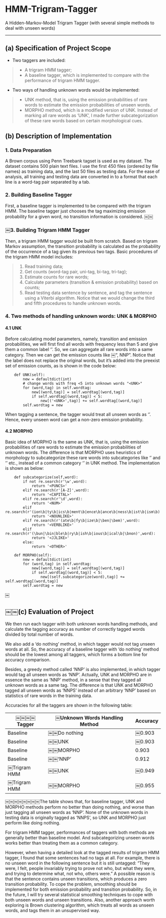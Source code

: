 HMM-Trigram-Tagger
==================

A Hidden-Markov-Model Trigram Tagger (with several simple methods to deal with unseen words)

---

## (a) Specification of Project Scope

* Two taggers are included: 
> * A trigram HMM tagger;
> * A baseline tagger, which is implemented to compare with the performance of trigram HMM tagger.

* Two ways of handling unknown words would be implemented: 
> * UNK method, that is, using the emission probabilities of rare words to estimate the emission probabilities of unseen words. 
> * MORPHO method, which is a modified version of UNK. Instead of marking all rare words as ‘UNK’, I made further subcategorization of these rare words based on certain morphological cues.

## (b) Description of Implementation 
### 1. Data Preparation

A Brown corpus using Penn Treebank tagset is used as my dataset. The dataset contains 500 plain text files. I use the first 450 files (ordered by file names) as training data, and the last 50 files as testing data. For the ease of analysis, all training and testing data are converted in to a format that each line is a word-tag pair separated by a tab.

### 2. Building Baseline Tagger

First, a baseline tagger is implemented to be compared with the trigram HMM. The baseline tagger just chooses the tag maximizing emission probability for a given word, no transition information is considered.
￼￼
### ￼3. Building Trigram HMM Tagger

Then, a trigram HMM tagger would be built from scratch. Based on trigram Markov assumption, the transition probability is calculated as the probability of the occurrence of a tag given its previous two tags.
Basic procedures of the trigram HMM model includes: 

> 1) Read training data;
> 2) Get counts (word-tag pair, uni-tag, bi-tag, tri-tag); 
> 3) Estimate counts for rare words;
> 4) Calculate parameters (transition & emission probability) based on counts;
> 5) Read testing data sentence by sentence, and tag the sentence using a Viterbi algorithm. Notice that we would change the third and fifth procedures to handle unknown words.

### 4. Two methods of handling unknown words: UNK & MORPHO

#### 4.1 UNK
Before calculating model parameters, namely, transition and emission probabilities, we will first find all words with frequency less than 5 and give them a common label ‘<UNK>’. So, we can aggregate all rare words into a same category. Then we can get the emission counts like ￼“<UNK>, NNP”. Notice that the label does not replace the original words, but it’s added into the preexist set of emission counts, as is shown in the code below:  

        def UNK(self):
            new = defaultdict(int)
            # change words with freq <5 into unknown words "<UNK>"
            for (word,tag) in self.wordtag:
                new[(word,tag)] = self.wordtag[(word,tag)]
                if self.wordtag[(word,tag)] < 5:
                    new[('<UNK>',tag)] += self.wordtag[(word,tag)]
            self.wordtag = new

When tagging a sentence, the tagger would treat all unseen words as ‘<UNK>’. Hence, every unseen word can get a non-zero emission probability.

#### 4.2 MORPHO
Basic idea of MORPHO is the same as UNK, that is, using the emission probabilities of rare words to estimate the emission probabilities of unknown words. The difference is that MORPHO uses heuristics of morphology to subcategorize these rare words into subcategories like ‘<CAPITAL>’ and ‘<NOUNLIKE>’ etc., instead of a common category ‘<UNK>’ in UNK method. The implementation is shown as below:

        def subcategorize(self,word):
            if not re.search(r'\w',word):
                return '<PUNCS>'
            elif re.search(r'[A-Z]',word):
                return '<CAPITAL>'
            elif re.search(r'\d',word):
                return '<NUM>'
            elif re.search(r'(ion\b|ty\b|ics\b|ment\b|ence\b|ance\b|ness\b|ist\b|ism\b)',word):
                return '<NOUNLIKE>'
            elif re.search(r'(ate\b|fy\b|ize\b|\ben|\bem)',word):
                return '<VERBLIKE>'
            elif re.search(r'(\bun|\bin|ble\b|ry\b|ish\b|ious\b|ical\b|\bnon)',word):
                return '<JJLIKE>'
            else:
                return '<OTHER>'
                
        def MORPHO(self):
            new = defaultdict(int)
            for (word,tag) in self.wordtag:
                new[(word,tag)] = self.wordtag[(word,tag)]
                if self.wordtag[(word,tag)] < 5:
                    new[(self.subcategorize(word),tag)] += self.wordtag[(word,tag)]
            self.wordtag = new
￼
## ￼￼(c) Evaluation of Project
We then run each tagger with both unknown words handling methods, and calculate the tagging accuracy as number of correctly tagged words divided by total number of words.

We also add a ‘do nothing’ method, in which tagger would not tag unseen words at all. So, the accuracy of a baseline tagger with ‘do nothing’ method should be the lowest among all taggers, which forms a bottom line for accuracy comparison.

Besides, a greedy method called ‘NNP’ is also implemented, in which tagger would tag all unseen words as ‘NNP’. Actually, UNK and MORPHO are in essence the same as ‘NNP’ method, in a sense that they tagged all unknown words as a same tag. The difference is that UNK and MORPHO tagged all unseen words as ‘NNPS’ instead of an arbitrary ‘NNP’ based on statistics of rare words in the training data.

Accuracies for all the taggers are shown in the following table:

| ￼￼￼￼Tagger | ￼Unknown Words Handling Method | Accuracy |
| --- | --- | --- |
| Baseline | ￼￼Do nothing | ￼0.903 |
| Baseline | ￼￼UNK | ￼0.903 |
| Baseline | ￼￼MORPHO | 0.903 |
| Baseline | ￼￼‘NNP’ | 0.912 |
| ￼Trigram HMM | ￼￼UNK | ￼0.949 |
| ￼Trigram HMM | ￼￼MORPHO | ￼0.955 |

￼￼￼￼￼￼￼￼The table shows that, for baseline tagger, UNK and MORPHO methods perform no better than doing nothing, and worse than just tagging all unseen words as ‘NNP’. None of the unknown words in testing data is originally tagged as ‘NNPS’, so UNK and MORPHO just perform like doing nothing.

For trigram HMM tagger, performances of taggers with both methods are generally better than baseline model. And subcategorizing unseen words works better than treating them as a common category.

However, when having a detailed look at the tagged results of trigram HMM tagger, I found that some sentences had no tags at all. For example, there is no unseen word in the following sentence but it is still untagged: “They were, I felt, people invariably trying to prove not who, but what they were, and trying to determine what, not who, others were.” A possible reason is that the sentence contains unseen transitions, which produces a zero transition probability. To cope the problem, smoothing should be implemented for both emission probability and transition probability. So, in the future, I will try several statistical smoothing techniques to cope with both unseen words and unseen transitions. Also, another approach worth exploring is Brown clustering algorithm, which treats all words as unseen words, and tags them in an unsupervised way.
